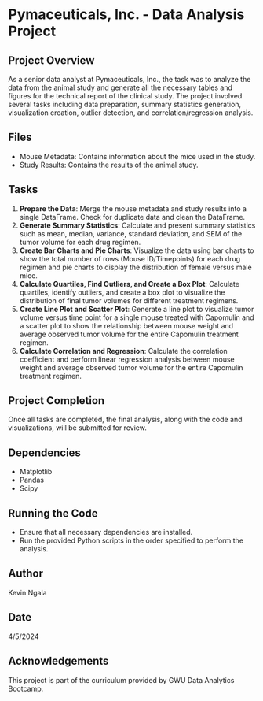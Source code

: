 # Pymaceuticals, Inc. - Data Analysis Project

## Project Overview
As a senior data analyst at Pymaceuticals, Inc., the task was to analyze the data from the animal study and generate all the necessary tables and figures for the technical report of the clinical study. The project involved several tasks including data preparation, summary statistics generation, visualization creation, outlier detection, and correlation/regression analysis.

## Files
- Mouse Metadata: Contains information about the mice used in the study.
- Study Results: Contains the results of the animal study.

## Tasks
1. **Prepare the Data**: Merge the mouse metadata and study results into a single DataFrame. Check for duplicate data and clean the DataFrame.
2. **Generate Summary Statistics**: Calculate and present summary statistics such as mean, median, variance, standard deviation, and SEM of the tumor volume for each drug regimen.
3. **Create Bar Charts and Pie Charts**: Visualize the data using bar charts to show the total number of rows (Mouse ID/Timepoints) for each drug regimen and pie charts to display the distribution of female versus male mice.
4. **Calculate Quartiles, Find Outliers, and Create a Box Plot**: Calculate quartiles, identify outliers, and create a box plot to visualize the distribution of final tumor volumes for different treatment regimens.
5. **Create Line Plot and Scatter Plot**: Generate a line plot to visualize tumor volume versus time point for a single mouse treated with Capomulin and a scatter plot to show the relationship between mouse weight and average observed tumor volume for the entire Capomulin treatment regimen.
6. **Calculate Correlation and Regression**: Calculate the correlation coefficient and perform linear regression analysis between mouse weight and average observed tumor volume for the entire Capomulin treatment regimen.

## Project Completion
Once all tasks are completed, the final analysis, along with the code and visualizations, will be submitted for review.

## Dependencies
- Matplotlib
- Pandas
- Scipy

## Running the Code
- Ensure that all necessary dependencies are installed.
- Run the provided Python scripts in the order specified to perform the analysis.

## Author
Kevin Ngala

## Date
4/5/2024

## Acknowledgements
This project is part of the curriculum provided by GWU Data Analytics Bootcamp.

